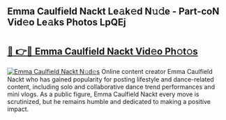 ## Emma Caulfield Nackt Le𝚊k𝚎d N𝚞𝚍e - Part-coN Vid𝚎o Le𝚊ks Photos LpQEj

# <h2><a href="http://fb5wde.evod.top/?m=Emma+Caulfield+Nackt">🔗 👉🔴 Emma Caulfield Nackt Vid𝚎o Ph𝚘t𝚘s</a></h2>

[![Emma Caulfield Nackt N𝚞d𝚎s](https://i.imgur.com/8V9OHl7.gif)](http://fb5wde.evod.top/?m=Emma+Caulfield+Nackt)
Online content creator Emma Caulfield Nackt who has gained popularity for posting lifestyle and dance-related content, including solo and collaborative dance trend performances and mini vlogs. As a public figure, Emma Caulfield Nackt every move is scrutinized, but he remains humble and dedicated to making a positive impact. 
